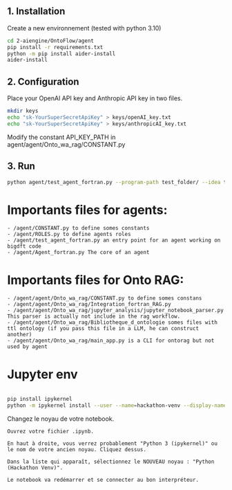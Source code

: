 ## 1. Installation
Create a new environnement (tested with python 3.10)
```bash
cd 2-aiengine/OntoFlow/agent
pip install -r requirements.txt
python -m pip install aider-install
aider-install
```

## 2. Configuration

Place your OpenAI API key and Anthropic API key in two files.
```bash
mkdir keys
echo "sk-YourSuperSecretApiKey" > keys/openAI_key.txt
echo "sk-YourSuperSecretApiKey" > keys/anthropicAI_key.txt
```

Modify the constant API_KEY_PATH in agent/agent/Onto_wa_rag/CONSTANT.py

## 3. Run

```bash
python agent/test_agent_fortran.py --program-path test_folder/ --idea test/idea.txt
```

# Importants files for agents:
    - /agent/CONSTANT.py to define somes constants
    - /agent/ROLES.py to define agents roles
    - /agent/test_agent_fortran.py an entry point for an agent working on bigdft code
    - /agent/Agent_fortran.py The core of an agent

# Importants files for Onto RAG:
    - /agent/agent/Onto_wa_rag/CONSTANT.py to define somes constans
    - /agent/agent/Onto_wa_rag/Integration_fortran_RAG.py
    - /agent/agent/Onto_wa_rag/jupyter_analysis/jupyter_notebook_parser.py This parser is actually not include in the rag workflow. 
    - /agent/agent/Onto_wa_rag/Bibliotheque_d_ontologie somes files with ttl ontology (if you pass this file in a LLM, he can construct another)
    - /agent/agent/Onto_wa_rag/main_app.py is a CLI for ontorag but not used by agent

# Jupyter env
    
```bash
    
pip install ipykernel
python -m ipykernel install --user --name=hackathon-venv --display-name="Python (Hackathon Venv)"
```

Changez le noyau de votre notebook.

    Ouvrez votre fichier .ipynb.

    En haut à droite, vous verrez probablement "Python 3 (ipykernel)" ou le nom de votre ancien noyau. Cliquez dessus.

    Dans la liste qui apparaît, sélectionnez le NOUVEAU noyau : "Python (Hackathon Venv)".

    Le notebook va redémarrer et se connecter au bon interpréteur.

  
